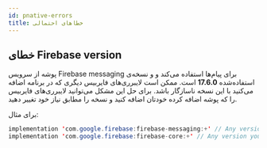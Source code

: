 ```yaml
---
id: pnative-errors
title: خطاهای احتمالی
---
```


## خطای Firebase version

پوشه از سرویس Firebase messaging برای پیام‌ها استفاده می‌کند و و نسخه‌ی استفاده‌شده **17.6.0** است.
ممکن است لایبرری‌های فایربیس دیگری که در برنامه اضافه می‌کنید با این نسخه‌ ناسازگار باشد. برای حل این مشکل می‌توانید لایبرری‌های فایربیس را که پوشه اضافه کرده خودتان اضافه کنید و نسخه‌ را مطابق نیاز خود تغییر دهید.

برای مثال:

```java
implementation 'com.google.firebase:firebase-messaging:+' // Any version you need, like the latest
implementation 'com.google.firebase:firebase-core:+' // Any version you need, like the latest
```
